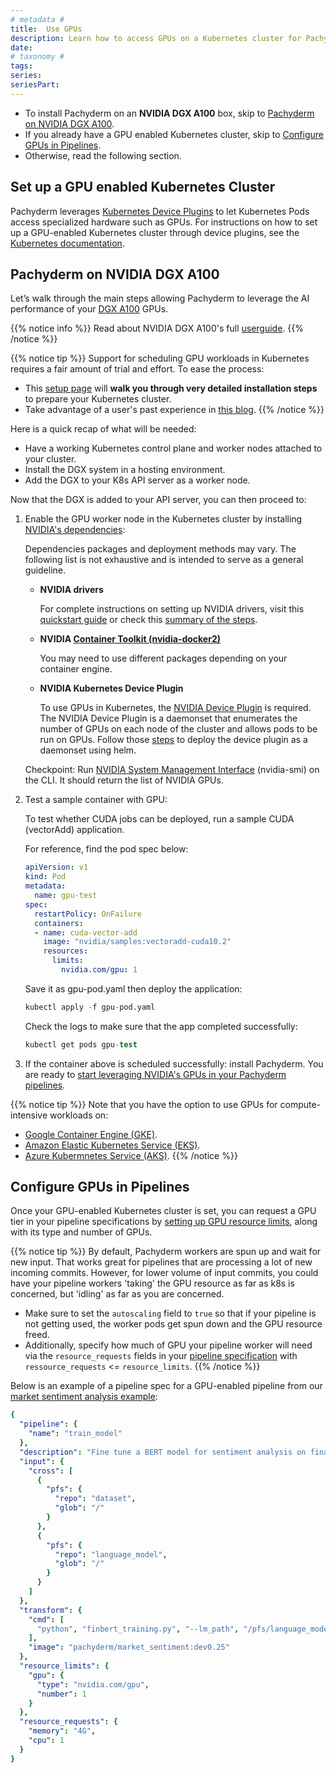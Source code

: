 ```yaml
---
# metadata # 
title:  Use GPUs
description: Learn how to access GPUs on a Kubernetes cluster for Pachyderm data transformations. 
date: 
# taxonomy #
tags: 
series:
seriesPart:
--- 
```



- To install Pachyderm on an **NVIDIA DGX A100** box, skip to [Pachyderm on NVIDIA DGX A100](#pachyderm-on-nvidia-dgx-a100).
- If you already have a GPU enabled Kubernetes cluster,
skip to [Configure GPUs in Pipelines](#configure-gpus-in-pipelines).
- Otherwise, read the following section.
## Set up a GPU enabled Kubernetes Cluster

Pachyderm leverages [Kubernetes Device Plugins](https://kubernetes.io/docs/concepts/extend-kubernetes/compute-storage-net/device-plugins/) to let Kubernetes Pods access specialized hardware such as GPUs.
For instructions on how to set up a GPU-enabled Kubernetes cluster
through device plugins, see the [Kubernetes documentation](https://kubernetes.io/docs/tasks/manage-gpus/scheduling-gpus/).

## Pachyderm on NVIDIA DGX A100

Let’s walk through the main steps allowing Pachyderm to leverage the AI performance of your [DGX A100](https://www.nvidia.com/en-in/data-center/dgx-a100/) GPUs.

{{% notice info %}}
Read about NVIDIA DGX A100's full [userguide](https://docs.nvidia.com/dgx/pdf/dgxa100-user-guide.pdf).
{{% /notice %}}


{{% notice tip %}}
Support for scheduling GPU workloads in Kubernetes requires a fair amount of trial and effort. To ease the process:

- This [setup page](https://docs.nvidia.com/datacenter/cloud-native/kubernetes/install-k8s.html) will **walk you through very detailed installation steps** to prepare your Kubernetes cluster.
- Take advantage of a user's past experience in [this blog](https://discuss.kubernetes.io/t/my-adventures-with-microk8s-to-enable-gpu-and-use-mig-on-a-dgx-a100/15366).
{{% /notice %}}

Here is a quick recap of what will be needed:

- Have a working Kubernetes control plane and worker nodes attached to your cluster. 
- Install the DGX system in a hosting environment.
- Add the DGX to your K8s API server as a worker node.

Now that the DGX is added to your API server, you can then proceed to:
 
1. Enable the GPU worker node in the Kubernetes cluster by installing [NVIDIA's dependencies](https://docs.nvidia.com/datacenter/cloud-native/kubernetes/install-k8s.html#install-nvidia-dependencies):

    Dependencies packages and deployment methods may vary. The following list is not exhaustive and is intended to serve as a general guideline.

    - **NVIDIA drivers**

        For complete instructions on setting up NVIDIA drivers, visit this [quickstart guide](https://docs.nvidia.com/datacenter/tesla/tesla-installation-notes/index.html) or check this [summary of the steps](https://docs.nvidia.com/datacenter/cloud-native/kubernetes/install-k8s.html#install-nvidia-drivers). 

    - **NVIDIA [Container Toolkit (nvidia-docker2)](https://docs.nvidia.com/datacenter/cloud-native/kubernetes/install-k8s.html#install-nvidia-container-toolkit-nvidia-docker2)**

        You may need to use different packages depending on your container engine.
      
    - **NVIDIA Kubernetes Device Plugin**

        To use GPUs in Kubernetes, the [NVIDIA Device Plugin](https://github.com/NVIDIA/k8s-device-plugin/) is required. The NVIDIA Device Plugin is a daemonset that enumerates the number of GPUs on each node of the cluster and allows pods to be run on GPUs. Follow those [steps](https://docs.nvidia.com/datacenter/cloud-native/kubernetes/install-k8s.html#install-nvidia-device-plugin) to deploy the device plugin as a daemonset using helm. 

    Checkpoint: Run [NVIDIA System Management Interface](https://developer.nvidia.com/nvidia-system-management-interface#:~:text=The%20NVIDIA%20System%20Management%20Interface,monitoring%20of%20NVIDIA%20GPU%20devices.&text=Nvidia-smi%20can%20report%20query,standard%20output%20or%20a%20file.) (nvidia-smi) on the CLI. It should return the list of NVIDIA GPUs.

1. Test a sample container with GPU:

    To test whether CUDA jobs can be deployed, run a sample CUDA (vectorAdd) application.

    For reference, find the pod spec below:

    ```yaml
    apiVersion: v1
    kind: Pod
    metadata:
      name: gpu-test
    spec:
      restartPolicy: OnFailure
      containers:
      - name: cuda-vector-add
        image: "nvidia/samples:vectoradd-cuda10.2"
        resources:
          limits:
            nvidia.com/gpu: 1
    ```

    Save it as gpu-pod.yaml then deploy the application:
    ```s
    kubectl apply -f gpu-pod.yaml
    ```
    Check the logs to make sure that the app completed successfully:
    ```s
    kubectl get pods gpu-test
    ```

1. If the container above is scheduled successfully: install Pachyderm. You are ready to [start leveraging NVIDIA's GPUs in your Pachyderm pipelines](#configure-gpus-in-pipelines).

{{% notice tip %}}
Note that you have the option to use GPUs for compute-intensive workloads on:

- [Google Container Engine (GKE)](https://cloud.google.com/kubernetes-engine/docs/how-to/gpus).
- [Amazon Elastic Kubernetes Service (EKS)](https://aws.amazon.com/blogs/containers/utilizing-nvidia-multi-instance-gpu-mig-in-amazon-ec2-p4d-instances-on-amazon-elastic-kubernetes-service-eks/).
- [Azure Kubermnetes Service (AKS)](https://docs.microsoft.com/en-us/azure/aks/gpu-cluster).
{{% /notice %}}

## Configure GPUs in Pipelines

Once your GPU-enabled Kubernetes cluster is set, 
you can request a GPU tier in your pipeline specifications
by [setting up GPU resource limits](../../../reference/pipeline-spec/#resource-requests-optional), along with its type and number of GPUs. 

{{% notice tip %}}
By default, Pachyderm workers are spun up and wait for new input. That works great for pipelines that are processing a lot of new incoming commits. However, for lower volume of input commits, you could have your pipeline workers 'taking' the GPU resource as far as k8s is concerned, but 'idling' as far as you are concerned. 

 - Make sure to set the `autoscaling` field to `true` so that if your pipeline is not getting used, the worker pods get spun down and the GPU resource freed.
 - Additionally, specify how much of GPU your pipeline worker will need via the `resource_requests` fields in your [pipeline specification](../../../reference/pipeline-spec/#resource-requests-optional) with `ressource_requests` <= `resource_limits`.
{{% /notice %}}

Below is an example of a pipeline spec for a GPU-enabled pipeline from our [market sentiment analysis example](https://github.com/pachyderm/examples/tree/2.3.x/market-sentiment):

```yaml
{
  "pipeline": {
    "name": "train_model"
  },
  "description": "Fine tune a BERT model for sentiment analysis on financial data.",
  "input": {
    "cross": [
      {
        "pfs": {
          "repo": "dataset",
          "glob": "/"
        }
      },
      {
        "pfs": {
          "repo": "language_model",
          "glob": "/"
        }
      }
    ]
  },
  "transform": {
    "cmd": [
      "python", "finbert_training.py", "--lm_path", "/pfs/language_model/", "--cl_path", "/pfs/out", "--cl_data_path", "/pfs/dataset/"
    ],
    "image": "pachyderm/market_sentiment:dev0.25"
  },
  "resource_limits": {
    "gpu": {
      "type": "nvidia.com/gpu",
      "number": 1
    }
  },
  "resource_requests": {
    "memory": "4G",
    "cpu": 1
  }
}
```


